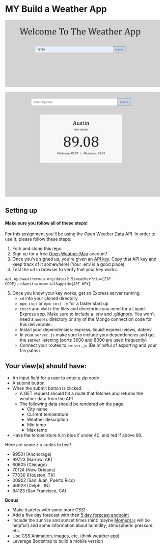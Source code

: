 
# MY Build a Weather App

![WeatherSearch](assets/weathersearch.png)


![Weather](assets/weather.png)

## Setting up

#### Make sure you follow all of these steps!

For this assignment you'll be using the Open Weather Data API. In order to use it, please follow these steps:

1. Fork and clone this repo.
2. Sign up for a free [Open Weather Map](https://home.openweathermap.org/users/sign_up) account!
3. Once you've signed up, you're given an [API key](https://home.openweathermap.org/api_keys). Copy that API key and keep track of it somewhere!
(Your .env is a good place)
4. Test the url in browser to verify that your key works. 

```
api.openweathermap.org/data/2.5/weather?zip={ZIP CODE},us&units=imperial&appid={API KEY}
```

5. Once you know your key works, get an Express server running.
    - `cd` into your cloned directory
    - `npm init` or `npm init -y` for a faster start up
    - `touch` and `mkdir` the files and directories you need for a Liquid-Express app. Make sure to include a .env and .gitignore. 
    You won't need a `models` directory or any of the Mongo connection code for this deliverable.
    - Install your dependencies: express, liquid-express-views, dotenv
    - In your `server.js` make sure to include your dependencies and get the server listening (ports 3000 and 8000 are used frequently)
    - Connect your routes to `server.js` (Be mindful of exporting and your file paths)


## Your view(s) should have:
- An input field for a user to enter a zip code
- A submit button
- When the submit button is clicked:
    - A GET request should hit a route that fetches and returns the weather data from the API
    - The following data should be rendered on the page:
        - City name
        - Current temperature
        - Weather description
        - Min temp
        - Max temp
- Have the temperature turn blue if under 40, and red if above 90.

Here are some zip codes to test!
- 99501 (Anchorage)
- 99723 (Barrow, AK)
- 60605 (Chicago)
- 70124 (New Orleans)
- 77030 (Houston, TX)
- 00902 (San Juan, Puerto Rico)
- 46923 (Delphi, IN)
- 94123 (San Francisco, CA)

**Bonus**
- Make it pretty with some more CSS! 
- Add a five day forecast with their [5 day forecast endpoint](https://openweathermap.org/forecast5)
- Include the sunrise and sunset times (hint: maybe [Moment.js](https://momentjs.com/) will be helpful!) and some information about humidity, atmospheric pressure, etc.
- Use CSS Animation, images, etc. (think weather app)
- Leverage Bootstrap to build a mobile version